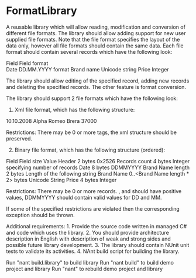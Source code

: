 # FormatLibrary
A reusable library which will allow reading, modification and conversion of different file formats.
The library should allow adding support for new user supplied file formats. Note that the file format specifies the layout of the data only, however all file formats should contain the same data. Each file format should contain several records which have the following look:

Field       Field format  
Date        DD.MM.YYYY format
Brand name  Unicode string
Price       Integer

The library should allow editing of the specified record, adding new records and deleting the specified records. The other feature is format conversion.

The library should support 2 file formats which have the following look:
   1. Xml file format, which has the following structure:

<?xml version="1.0" encoding="utf-8"?>
<Document>
  <Car>
    <Date>10.10.2008</Date>
    <BrandName>Alpha Romeo Brera</BrandName>
    <Price>37000</Price>
  </Car>
</Document>

Restrictions: There may be 0 or more <Car> tags, the xml structure should be preserved.

   2. Binary file format, which has the following structure (ordered):

Field         Field size  Value
Header            2 bytes     0x2526
Records count     4 bytes     Integer specifying number of records
Date              8 bytes     DDMMYYYY
Brand Name length 2 bytes     Length of the following string
Brand Name        0..<Brand Name length * 2> bytes  Unicode String
Price             4 bytes     Integer

Restrictions: There may be 0 or more records. <Records count>, <Price> and <Brand Name length> should have positive values, DDMMYYYY should contain valid values for DD and MM.

If some of the specified restrictions are violated then the corresponding exception should be thrown.

Additional requirements:
    1. Provide the source code written in managed C# and code which uses the library.
    2. You should provide architecture description in English with description of weak and strong sides and possible future library development.
    3. The library should contain NUnit unit tests to validate its activities.
    4. NAnt build script for building the library.

Run "nant build.library" to build library
Run "nant build" to build demo project and library
Run "nant" to rebuild demo project and library